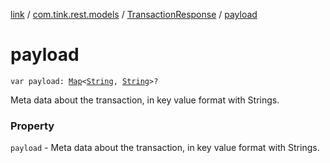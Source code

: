 [link](../../index.md) / [com.tink.rest.models](../index.md) / [TransactionResponse](index.md) / [payload](./payload.md)

# payload

`var payload: `[`Map`](https://kotlinlang.org/api/latest/jvm/stdlib/kotlin.collections/-map/index.html)`<`[`String`](https://kotlinlang.org/api/latest/jvm/stdlib/kotlin/-string/index.html)`, `[`String`](https://kotlinlang.org/api/latest/jvm/stdlib/kotlin/-string/index.html)`>?`

Meta data about the transaction, in key value format with Strings.

### Property

`payload` - Meta data about the transaction, in key value format with Strings.